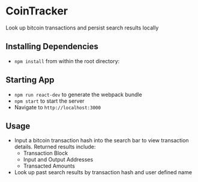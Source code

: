 # CoinTracker

Look up bitcoin transactions and persist search results locally

## Installing Dependencies

- `npm install` from within the root directory:

## Starting App
- `npm run react-dev` to generate the webpack bundle
- `npm start` to start the server
- Navigate to `http://localhost:3000`

## Usage
- Input a bitcoin transaction hash into the search bar to view transaction details. Returned results include:
  - Transaction Block
  - Input and Output Addresses
  - Transacted Amounts
- Look up past search results by transaction hash and user defined name
